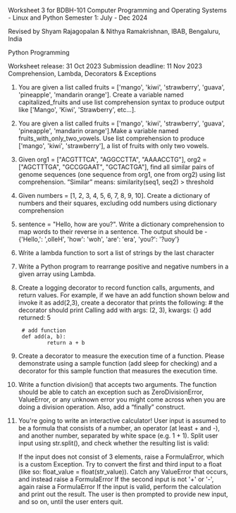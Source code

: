 Worksheet 3 for 
BDBH-101 Computer Programming and Operating Systems - Linux and Python
Semester 1: July - Dec 2024

Revised by
Shyam Rajagopalan & Nithya Ramakrishnan,
IBAB, Bengaluru, India

Python Programming

Worksheet release: 31 Oct 2023
Submission deadline: 11 Nov 2023
Comprehension, Lambda, Decorators & Exceptions

1. You are given a list called fruits =  ['mango', 'kiwi', 'strawberry', 'guava', 'pineapple', 'mandarin orange'].  Create a variable named capitalized_fruits and use list comprehension syntax to produce output like ['Mango', 'Kiwi', 'Strawberry', etc...]. 

2. You are given a list called fruits =  ['mango', 'kiwi', 'strawberry', 'guava', 'pineapple', 'mandarin orange'].Make a variable named fruits_with_only_two_vowels. Use list comprehension to produce ['mango', 'kiwi', 'strawberry'], a list of fruits with only two vowels.

3. Given org1 = ["ACGTTTCA", "AGGCCTTA", "AAAACCTG"], org2 = ["AGCTTTGA", "GCCGGAAT", "GCTACTGA"],  find all similar pairs of genome sequences (one sequence from org1, one from org2) using list comprehension. “Similar” means: similarity(seq1, seq2) > threshold

4. Given numbers = [1, 2, 3, 4, 5, 6, 7, 8, 9, 10]. Create a dictionary of numbers and their squares, excluding odd numbers using dictionary comprehension

5. sentence = "Hello, how are you?". Write a dictionary comprehension to map words to their reverse in a sentence. The output should be - {'Hello,': ',olleH', 'how': 'woh', 'are': 'era', 'you?': '?uoy'}

6. Write  a lambda function to sort a list of strings by the last character

7. Write a Python program to rearrange positive and negative numbers in a given array using Lambda.

8. Create a logging decorator to record function calls, arguments, and return values. For example, if we have an add function shown below and invoke it as add(2,3), create a decorator that prints the following:
	   # the decorator should print
	   Calling add with args: (2, 3), kwargs: {}
   add returned: 5

	    # add function
	    def add(a, b):
        		return a + b

9. Create a decorator to measure the execution time of a function. Please demonstrate using a sample function (add sleep for checking) and a decorator for this sample function that measures the execution time.

10. Write a function division() that accepts two arguments. The function should be able to catch an exception such as ZeroDivisionError, ValueError, or any unknown error you might come across when you are doing a division operation. Also, add a “finally” construct.

11. You're going to write an interactive calculator! User input is assumed to be a formula that consists of a number, an operator (at least + and -), and another number, separated by white space (e.g. 1 + 1). Split user input using str.split(), and check whether the resulting list is valid:

	If the input does not consist of 3 elements, raise a FormulaError, which is a custom Exception.
	Try to convert the first and third input to a float (like so: float_value = float(str_value)). Catch any ValueError that occurs, and instead raise a FormulaError
	If the second input is not '+' or '-', again raise a FormulaError
	If the input is valid, perform the calculation and print out the result. The user is then prompted to provide new input, and so on, until the user enters quit.

